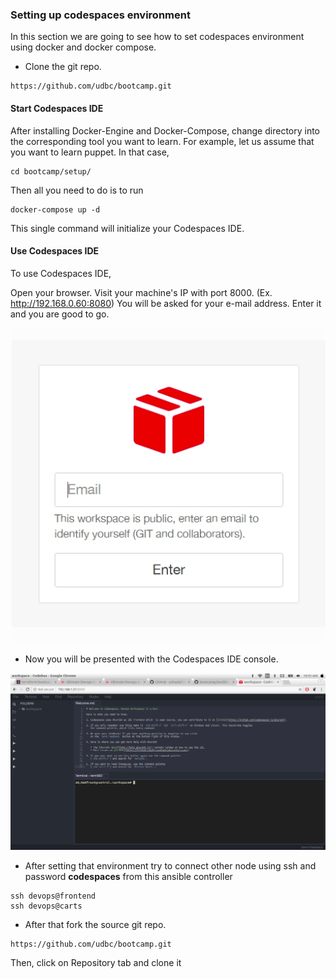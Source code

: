 ### Setting up codespaces environment

In this section we are going to see how to set codespaces environment using docker and docker compose.
* Clone the git repo.

```
https://github.com/udbc/bootcamp.git
```
#### Start Codespaces IDE

After installing Docker-Engine and Docker-Compose, change directory into the corresponding tool you want to learn. For example, let us assume that you want to learn puppet. In that case,

```
cd bootcamp/setup/
```
Then all you need to do is to run

```
docker-compose up -d
```
This single command will initialize your Codespaces IDE.

#### Use Codespaces IDE

To use Codespaces IDE,

Open your browser.
Visit your machine's IP with port 8000. (Ex. http://192.168.0.60:8080)
You will be asked for your e-mail address. Enter it and you are good to go.

![email](images/ansi1.png)

* Now you will be presented with the Codespaces IDE console.

![workspace](images/ansi2.png)

* After setting that environment try to connect other node using ssh and password **codespaces** from this ansible controller

```
ssh devops@frontend
ssh devops@carts
``` 

* After that fork the  source git repo.

```
https://github.com/udbc/bootcamp.git
```

Then, click on Repository tab and clone it

